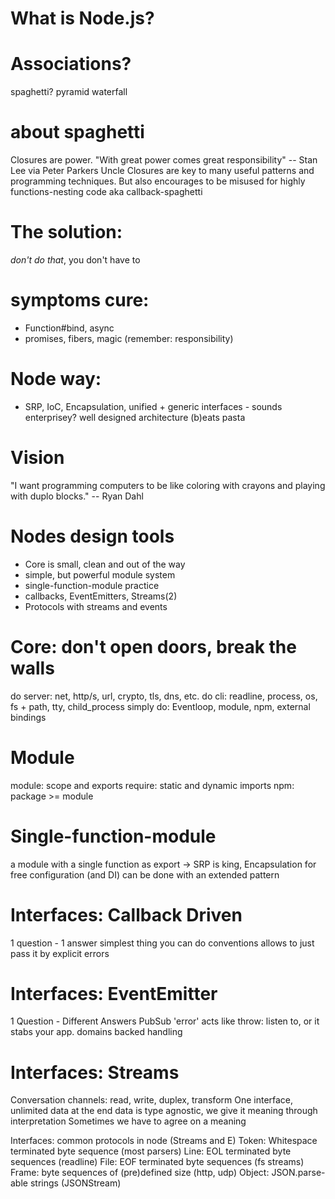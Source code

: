 # What is Node.js?

# Associations?
spaghetti?
pyramid
waterfall

# about spaghetti
Closures are power.
"With great power comes great responsibility" -- Stan Lee via Peter Parkers Uncle
Closures are key to many useful patterns and programming techniques. But also encourages to be misused for
highly functions-nesting code aka callback-spaghetti

# The solution:
*don't do that*, you don't have to

# symptoms cure:
- Function#bind, async
- promises, fibers, magic (remember: responsibility)

# Node way:
- SRP, IoC, Encapsulation, unified + generic interfaces -
sounds enterprisey?
well designed architecture (b)eats pasta

# Vision
"I want programming computers to be like coloring with crayons and playing with
duplo blocks." -- Ryan Dahl

# Nodes design tools
- Core is small, clean and out of the way
- simple, but powerful module system
- single-function-module practice
- callbacks, EventEmitters, Streams(2)
- Protocols with streams and events

# Core: don't open doors, break the walls
do server: net, http/s, url, crypto, tls, dns, etc.
do cli: readline, process, os, fs + path, tty, child_process
simply do: Eventloop, module, npm, external bindings

# Module
module: scope and exports
require: static and dynamic imports
npm: package >= module

# Single-function-module
a module with a single function as export
-> SRP is king, Encapsulation for free
configuration (and DI) can be done with an extended pattern

# Interfaces: Callback Driven
1 question - 1 answer
simplest thing you can do
conventions allows to just pass it by
explicit errors

# Interfaces: EventEmitter
1 Question - Different Answers
PubSub
'error' acts like throw: listen to, or it stabs your app.
domains backed handling

# Interfaces: Streams
Conversation channels: read, write, duplex, transform
One interface, unlimited data
at the end data is type agnostic, we give it meaning through interpretation
Sometimes we have to agree on a meaning

Interfaces: common protocols in node (Streams and E)
Token: Whitespace terminated byte sequence (most parsers)
Line: EOL terminated byte sequences (readline)
File: EOF terminated byte sequences (fs streams)
Frame: byte sequences of (pre)defined size (http, udp)
Object: JSON.parse-able strings (JSONStream)


